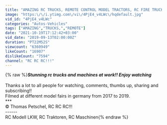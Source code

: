 ```yaml
---
title: "AMAZING RC TRUCKS, REMOTE CONTROL MODEL TRACTORS, RC FIRE TRUCKS, RC DOZER!!"
image: "https:\/\/i.ytimg.com\/vi\/4PjE4_v4LWc\/hqdefault.jpg"
vid_id: "4PjE4_v4LWc"
categories: "Autos-Vehicles"
tags: ["AMAZING","TRUCKS,","REMOTE"]
date: "2021-10-19T17:12:42+03:00"
vid_date: "2019-09-13T02:00:00Z"
duration: "PT22M52S"
viewcount: "6360949"
likeCount: "16907"
dislikeCount: "7594"
channel: "RC RC RC!!!"
---
```

{% raw %}***Stunning rc trucks and machines at work!! Enjoy watching***<br /><br />Thanks a lot to all people for watching, comments, thumbs up, sharing and subscribing!!<br />Filmed at different model fairs in germany from 2017 to 2019.<br />***<br />© Thomas Petschel, RC RC RC!!!<br />------<br />RC Modell LKW, RC Traktoren, RC Maschinen{% endraw %}
